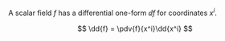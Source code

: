 A scalar field $f$ has a differential one-form $\dd{f}$ for coordinates $x^i$.

$$
\dd{f} = \pdv{f}{x^i}\dd{x^i}
$$